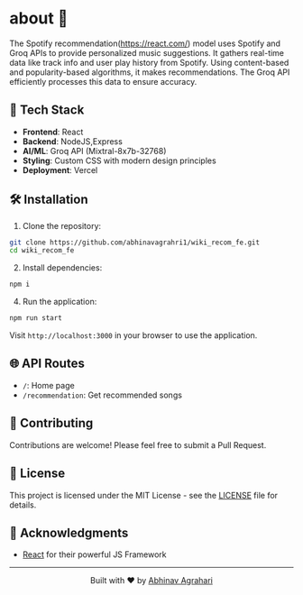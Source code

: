 # about 📝
The Spotify recommendation(https://react.com/) model uses Spotify and Groq APIs to provide personalized music suggestions. It gathers real-time data like track info and user play history from Spotify. Using content-based and popularity-based algorithms, it makes recommendations. The Groq API efficiently processes this data to ensure accuracy.


## 🚀 Tech Stack

- **Frontend**: React
- **Backend**: NodeJS,Express
- **AI/ML**: Groq API (Mixtral-8x7b-32768)
- **Styling**: Custom CSS with modern design principles
- **Deployment**: Vercel

## 🛠️ Installation

1. Clone the repository:
```bash
git clone https://github.com/abhinavagrahri1/wiki_recom_fe.git
cd wiki_recom_fe
```

2. Install dependencies:
```bash
npm i
```

4. Run the application:
```bash
npm run start
```

Visit `http://localhost:3000` in your browser to use the application.


## 🌐 API Routes

- `/`: Home page
- `/recommendation`: Get recommended songs

## 🤝 Contributing

Contributions are welcome! Please feel free to submit a Pull Request.

## 📄 License

This project is licensed under the MIT License - see the [LICENSE](LICENSE) file for details.

## 🙏 Acknowledgments

- [React](https://react.com/) for their powerful JS Framework


---

<p align="center">Built with ❤️ by <a href="https://github.com/abhinavagrahari1">Abhinav Agrahari</a></p>
